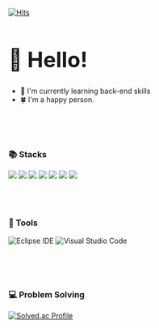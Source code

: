 

<!--
**RimKim/RimKim** is a ✨ _special_ ✨ repository because its `README.md` (this file) appears on your GitHub profile.

Here are some ideas to get you started:

- 🔭 I’m currently working on ...
- 🌱 I’m currently learning ...
- 👯 I’m looking to collaborate on ...
- 🤔 I’m looking for help with ...
- 💬 Ask me about ...
- 📫 How to reach me: ...
- 😄 Pronouns: ...
- ⚡ Fun fact: ...
-->
[![Hits](https://hits.seeyoufarm.com/api/count/incr/badge.svg?url=https%3A%2F%2Fgithub.com%2FRimKim&count_bg=%23585CD9&title_bg=%231F37E9&icon=&icon_color=%23E7E7E7&title=hits&edge_flat=false)](https://hits.seeyoufarm.com)

## <div align><h1>👋 Hello! </h1></div>

+  🌱 I'm currently learning back-end skills
+  🍀 I'm a happy person.


<br>
<br>
<br>
<div align><h3>  📚 Stacks</h3></div>
<div align> 
  <img src="https://img.shields.io/badge/java-007396?style=for-the-badge&logo=java&logoColor=white"> 
  <img src="https://img.shields.io/badge/spring-6DB33F?style=for-the-badge&logo=spring&logoColor=white"> 
   <img src="https://img.shields.io/badge/oracle-F80000?style=for-the-badge&logo=oracle&logoColor=white"> 
  <img src="https://img.shields.io/badge/mysql-4479A1?style=for-the-badge&logo=mysql&logoColor=white"> 
   <img src="https://img.shields.io/badge/javascript-F7DF1E?style=for-the-badge&logo=javascript&logoColor=black"> 
  <img src="https://img.shields.io/badge/html5-E34F26?style=for-the-badge&logo=html5&logoColor=white"> 
  <img src="https://img.shields.io/badge/css-1572B6?style=for-the-badge&logo=css3&logoColor=white"> 
  <br>

</div>
<br>
<br>
<br>
<div align><h3>  🔨 Tools</h3></div>

![Eclipse IDE](https://img.shields.io/badge/Eclipse%20IDE-2C2255.svg?&style=for-the-badge&logo=Eclipse%20IDE&logoColor=white)
![Visual Studio Code](https://img.shields.io/badge/Visual%20Studio%20Code-007ACC.svg?&style=for-the-badge&logo=Visual%20Studio%20Code&logoColor=white)




<br>
<br>
<br>
<div align><h3>  💻 Problem Solving </h3></div> 
 
[![Solved.ac Profile](http://mazassumnida.wtf/api/generate_badge?boj=peter1224)](https://solved.ac/peter1224)<br/>

